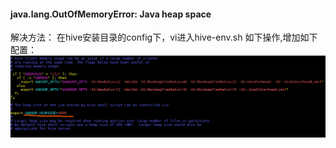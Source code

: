 #### java.lang.OutOfMemoryError: Java heap space  
解决方法： 在hive安装目录的config下，vi进入hive-env.sh 如下操作,增加如下配置：
![images](https://github.com/lddatabase/bigdata_recording/blob/5408fe0cb3a6e5543eae5b2e09f51c18b737629b/images/hive%E5%86%85%E5%AD%98%E6%BA%A2%E5%87%BA.png)





